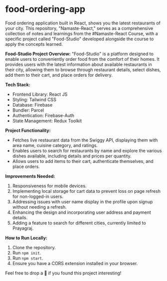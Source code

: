 # food-ordering-app
Food ordering application built in React, shows you the latest restaurants of your city.
This repository, "Namaste-React," serves as a comprehensive collection of notes and learnings from the #Namaste-React Course, with a specific project called "Food-Studio" developed alongside the course to apply the concepts learned.

**Food-Studio Project Overview:**
"Food-Studio" is a platform designed to enable users to conveniently order food from the comfort of their homes. It provides users with the latest information about available restaurants in their city, allowing them to browse through restaurant details, select dishes, add them to their cart, and place orders for delivery.

**Tech Stack:**
- Frontend Library: React JS
- Styling: Tailwind CSS
- Database: Firebase
- Bundler: Parcel
- Authentication: Firebase-Auth
- State Management: Redux Toolkit

**Project Functionality:**
- Fetches live restaurant data from the Swiggy API, displaying them with area name, cuisine category, and ratings.
- Enables users to search for restaurants by name and explore the various dishes available, including details and prices per quantity.
- Allows users to add items to their cart, authenticate themselves, and place orders.

**Improvements Needed:**
1. Responsiveness for mobile devices.
2. Implementing local storage for cart data to prevent loss on page refresh for non-logged-in users.
3. Addressing issues with user name display in the profile upon signup without needing a refresh.
4. Enhancing the design and incorporating user address and payment details.
5. Adding a feature to search for different cities, currently limited to Prayagraj.

**How to Run Locally:**
1. Clone the repository.
2. Run `npm init`.
3. Run `npm start`.
4. Ensure you have a CORS extension installed in your browser.

Feel free to drop a 💫 if you found this project interesting!
